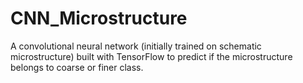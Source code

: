# CNN_Microstructure
A convolutional neural network (initially trained on schematic microstructure) built with TensorFlow to predict if the microstructure belongs to coarse or finer class.
